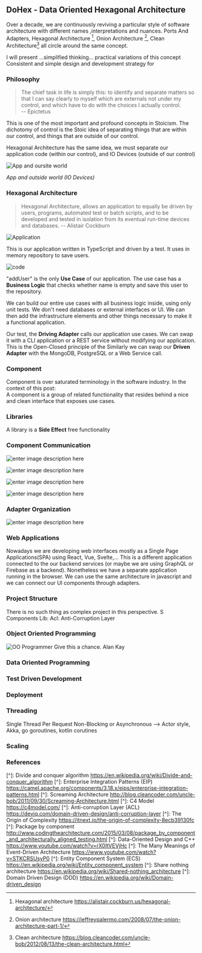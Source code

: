 ## DoHex - Data Oriented Hexagonal Architecture 

Over a decade, we are continuously reviving a particular style of software architecture with different names ,interpretations and nuances. Ports And Adapters, Hexagonal Architecture [^1], Onion Architecture [^2], Clean Architecture[^3] all circle around the same concept.  
 
I will present ...simplified thinking... practical variations of this concept
Consistent and simple design and development strategy for 
 
### Philosophy  

> The chief task in life is simply this: to identify and separate matters so that I can say clearly to myself which are externals not under my control, and which have to do with the choices I actually control.  
> -- Epictetus

This is one of the most important and profound concepts in Stoicism. The dichotomy of control is the Stoic idea of separating things that are within our control, and things that are outside of our control.   

Hexagonal Architecture has the same idea, we must separate our application code (within our control), and IO Devices (outside of our control)  

![App and oursite world](https://raw.githubusercontent.com/alicemunsal/dohex/master/diagrams/1-App.png)

*App and outside world (IO Devices)*  

### Hexagonal Architecture  
> Hexagonal Architecture, allows an application to equally be driven by users, programs, automated test or batch scripts, and to be developed and tested in isolation from its eventual run-time devices and databases.
> -- Alistair Cockburn  

![Application](https://raw.githubusercontent.com/alicemunsal/dohex/master/diagrams/1-Hex.png)

This is our application written in TypeScript and driven by a test. It uses in memory repository to save users.  

![code](https://raw.githubusercontent.com/alicemunsal/dohex/master/diagrams/1-Code.png)

"addUser" is the only **Use Case** of our application. The use case has a **Business Logic** that checks whether name is empty and save this user to the repository.   

We can build our entire use cases with all business logic inside, using only unit tests. We don't need databases or external interfaces or UI. We can then add the infrastructure elements and other things necessary to make it a functional application.  

Our test, the **Driving Adapter** calls our application use cases. We can swap it with a CLI application or  a REST service without modifying our application. This is the Open-Closed principle of the  Similarly we can swap our **Driven Adapter** with the MongoDB, PostgreSQL or a Web Service call. 

### Component 

Component is over saturated terminology in the software industry. In the context of this post:  
A component is a group of related functionality that resides behind a nice and clean interface that exposes use cases. 

### Libraries  
A library is a **Side Effect** free functionality 

### Component Communication

![enter image description here](https://raw.githubusercontent.com/alicemunsal/dohex/master/diagrams/1-Event%20Bus.png)

![enter image description here](https://raw.githubusercontent.com/alicemunsal/dohex/master/diagrams/1-Shared%20Data.png)

![enter image description here](https://raw.githubusercontent.com/alicemunsal/dohex/master/diagrams/1-Service.png)

![enter image description here](https://raw.githubusercontent.com/alicemunsal/dohex/master/diagrams/1-Direct.png)

### Adapter Organization

![enter image description here](https://raw.githubusercontent.com/alicemunsal/dohex/master/diagrams/1-Adapter%20Organization.png)

### Web Applications

Nowadays we are developing web interfaces mostly as a Single Page Applications(SPA) using React, Vue, Svelte,... This is a different application connected to the our backend services (or maybe we are using GraphQL or Firebase as a backend). Nonetheless we have a separate application running in the browser. We can use the same architecture in javascript and we can connect our UI components through adapters.

### Project Structure
There is no such thing as complex project in this perspective. S
Components
Lib: 
Acl: Anti-Corruption Layer 

### Object Oriented Programming
![OO Programmer](https://raw.githubusercontent.com/alicemunsal/dohex/master/diagrams/ooprogrammer.png)
Give this a chance.
Alan Kay 

### Data Oriented Programming

### Test Driven Development

### Deployment


### Threading
Single Thread Per Request
Non-Blocking or Asynchronous  --> Actor style, Akka, go goroutines, kotlin corutines

### Scaling

### References
[^1]: Hexagonal architecture https://alistair.cockburn.us/hexagonal-architecture/
[^2]: Onion architecture https://jeffreypalermo.com/2008/07/the-onion-architecture-part-1/
[^3]: Clean architecture https://blog.cleancoder.com/uncle-bob/2012/08/13/the-clean-architecture.html

[^]: Divide and conquer algorithm https://en.wikipedia.org/wiki/Divide-and-conquer_algorithm
[^]: Enterprise Integration Patterns (EIP) https://camel.apache.org/components/3.18.x/eips/enterprise-integration-patterns.html
[^]: Screaming Architecture http://blog.cleancoder.com/uncle-bob/2011/09/30/Screaming-Architecture.html
[^]: C4 Model https://c4model.com/
[^]: Anti-corruption Layer (ACL) https://deviq.com/domain-driven-design/anti-corruption-layer
[^]: The Origin of Complexity https://itnext.io/the-origin-of-complexity-8ecb39130fc
[^]: Package by component http://www.codingthearchitecture.com/2015/03/08/package_by_component_and_architecturally_aligned_testing.html
[^]: Data-Oriented Design and C++ https://www.youtube.com/watch?v=rX0ItVEVjHc
[^]: The Many Meanings of Event-Driven Architecture https://www.youtube.com/watch?v=STKCRSUsyP0
[^]: Entity Component System (ECS) https://en.wikipedia.org/wiki/Entity_component_system
[^]: Share nothing architecture https://en.wikipedia.org/wiki/Shared-nothing_architecture
[^]: Domain Driven Design (DDD) https://en.wikipedia.org/wiki/Domain-driven_design


<!--stackedit_data:
eyJoaXN0b3J5IjpbLTEyOTY0ODA2OTMsLTE1MTA1MTE1MjEsLT
E2ODE3MzA0NzAsNDAxODE2ODQwLDkyMzk0Njk4NSwtMTQ2NzA5
Nzg1NSwyMDAxMjk5MjgsNzQxMjkxODk0LDczNTc1MjIwNSwtMT
U1NTAwODgwLC0xNTY3MjI5NzQ4LC0xMzc3MjY4MTQzLC02MjEz
ODQ1NTAsNTIzNjI3MTY0LC0yNjYxOTg5MDYsLTY4NTA0NjQ5MC
wtMTA1NzkwODY4OSwtMTk1MDcwNjM4MSwyMTMxNDk4NjI5LC01
ODY3MjU3OV19
-->